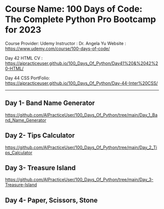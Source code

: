 # Course Name: 100 Days of Code: The Complete Python Pro Bootcamp for 2023
Course Provider: Udemy
Instructor : Dr. Angela Yu
Website : https://www.udemy.com/course/100-days-of-code/

Day 42 HTML CV : https://aipracticeuser.github.io/100_Days_Of_Python/Day41%20&%2042%20-HTML/

Day 44 CSS PortFolio: https://aipracticeuser.github.io/100_Days_Of_Python/Day-44-Inter%20CSS/

-------------------------------------------------------------------------------------------------------------------------------------
## Day 1- Band Name Generator
https://github.com/AIPracticeUser/100_Days_Of_Python/tree/main/Day_1_Band_Name_Generator

## Day 2- Tips Calculator 
https://github.com/AIPracticeUser/100_Days_Of_Python/tree/main/Day_2_Tips_Calculator

## Day 3- Treasure Island
https://github.com/AIPracticeUser/100_Days_Of_Python/tree/main/Day_3-Treasure-Island

## Day 4- Paper, Scissors, Stone



